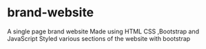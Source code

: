 # brand-website
A single page brand website
Made using HTML CSS ,Bootstrap and JavaScript
Styled various sections of the website with bootstrap
